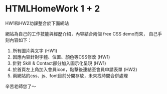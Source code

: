 # HTMLHomeWork 1 + 2

HW1和HW2功課整合於下面網站

網站為自己的工作技能與經歷介紹，內容結合兩個 free CSS demo而來，
自己手刻內容如下：
1. 所有圖片與文字 (HW1)
2. 因應內容針對字體、位置、顏色等CSS修改 (HW1)
3. 針對 Skill & Contact部分加入圖示化呈現 (HW1)
4. 於首頁左上角加入會員icon，點擊後連結至會員申請表單 (HW2)
5. 兩網站的css、js、font目前分開存放，未來找時間合併處理

辛苦老師您了～
